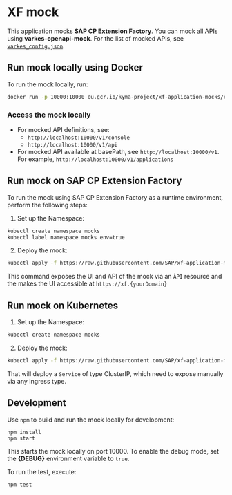 # XF mock
This application mocks **SAP CP Extension Factory**. You can mock all APIs using **varkes-openapi-mock**. For the list of mocked APIs, see [`varkes_config.json`](varkes_config.json).

## Run mock locally using Docker

To run the mock locally, run:

```bash
docker run -p 10000:10000 eu.gcr.io/kyma-project/xf-application-mocks/xf-mock:latest
```

### Access the mock locally

* For mocked API definitions, see:
    - `http://localhost:10000/v1/console`
    - `http://localhost:10000/v1/api`
* For mocked API available at basePath, see `http://localhost:10000/v1`. For example, `http://localhost:10000/v1/applications`

## Run mock on SAP CP Extension Factory
To run the mock using SAP CP Extension Factory as a runtime environment, perform the following steps:

1. Set up the Namespace:

```bash
kubectl create namespace mocks
kubectl label namespace mocks env=true
```

2. Deploy the mock:
```bash
kubectl apply -f https://raw.githubusercontent.com/SAP/xf-application-mocks/master/xf-mock/deployment/xf.yaml -n mocks
```

This command exposes the UI and API of the mock via an `ÀPI` resource and the makes the UI accessible at `https://xf.{yourDomain}`

## Run mock on Kubernetes

1. Set up the Namespace:
```bash
kubectl create namespace mocks
```

2. Deploy the mock:
```bash
kubectl apply -f https://raw.githubusercontent.com/SAP/xf-application-mocks/master/xf-mock/deployment/k8s.yaml -n mocks
```

That will deploy a `Service` of type ClusterIP, which need to expose manually via any Ingress type.

## Development

Use `npm` to build and run the mock locally for development:
```
npm install
npm start
```
This starts the mock locally on port 10000.
To enable the debug mode, set the **{DEBUG}** environment variable to `true`.

To run the test,  execute:
```
npm test
```